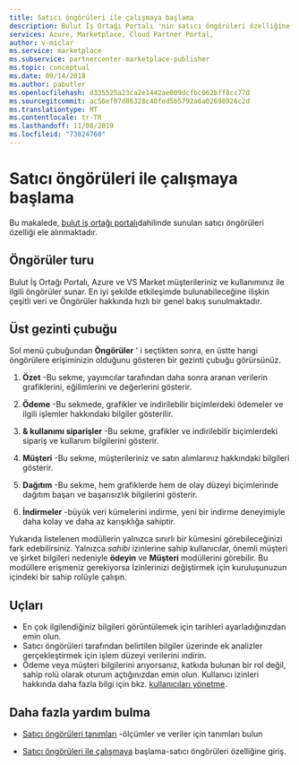 ```yaml
---
title: Satıcı öngörüleri ile çalışmaya başlama
description: Bulut İş Ortağı Portalı 'nin satıcı öngörüleri özelliğine giriş.
services: Azure, Marketplace, Cloud Partner Portal,
author: v-miclar
ms.service: marketplace
ms.subservice: partnercenter-marketplace-publisher
ms.topic: conceptual
ms.date: 09/14/2018
ms.author: pabutler
ms.openlocfilehash: d335525a23ca2e1442ae009dcfbc062bff8cc77d
ms.sourcegitcommit: ac56ef07d86328c40fed5b5792a6a02698926c2d
ms.translationtype: MT
ms.contentlocale: tr-TR
ms.lasthandoff: 11/08/2019
ms.locfileid: "73824760"
---
```

<a name="getting-started-with-seller-insights"></a>Satıcı öngörüleri ile çalışmaya başlama
====================================

Bu makalede, [bulut iş ortağı portalı](https://cloudpartner.azure.com/#insights)dahilinde sunulan satıcı öngörüleri özelliği ele alınmaktadır.


<a name="insights-tour"></a>Öngörüler turu
-------------

Bulut İş Ortağı Portalı, Azure ve VS Market müşterileriniz ve kullanımınız ile ilgili öngörüler sunar. En iyi şekilde etkileşimde bulunabileceğine ilişkin çeşitli veri ve Öngörüler hakkında hızlı bir genel bakış sunulmaktadır.

<a name="top-navigation-bar"></a>Üst gezinti çubuğu
------------------

Sol menü çubuğundan **Öngörüler** ' i seçtikten sonra, en üstte hangi öngörülere erişiminizin olduğunu gösteren bir gezinti çubuğu görürsünüz.

1.  **Özet** -Bu sekme, yayımcılar tarafından daha sonra aranan verilerin grafiklerini, eğilimlerini ve değerlerini gösterir.

2.  **Ödeme** -Bu sekmede, grafikler ve indirilebilir biçimlerdeki ödemeler ve ilgili işlemler hakkındaki bilgiler gösterilir.

3.  **& kullanımı siparişler** -Bu sekme, grafikler ve indirilebilir biçimlerdeki sipariş ve kullanım bilgilerini gösterir.

4.  **Müşteri** -Bu sekme, müşterileriniz ve satın alımlarınız hakkındaki bilgileri gösterir.

5.  **Dağıtım** -Bu sekme, hem grafiklerde hem de olay düzeyi biçimlerinde dağıtım başarı ve başarısızlık bilgilerini gösterir.

6.  **İndirmeler** -büyük veri kümelerini indirme, yeni bir indirme deneyimiyle daha kolay ve daha az karışıklığa sahiptir.

Yukarıda listelenen modüllerin yalnızca sınırlı bir kümesini görebileceğinizi fark edebilirsiniz.
Yalnızca *sahibi* izinlerine sahip kullanıcılar, önemli müşteri ve şirket bilgileri nedeniyle **ödeyin** ve **Müşteri** modüllerini görebilir. Bu modüllere erişmeniz gerekiyorsa İzinlerinizi değiştirmek için kuruluşunuzun içindeki bir sahip rolüyle çalışın.


<a name="tips"></a>Uçları
-----

-   En çok ilgilendiğiniz bilgileri görüntülemek için tarihleri ayarladığınızdan emin olun.
-   Satıcı öngörüleri tarafından belirtilen bilgiler üzerinde ek analizler gerçekleştirmek için işlem düzeyi verilerini indirin.
-   Ödeme veya müşteri bilgilerini arıyorsanız, katkıda bulunan bir rol değil, sahip rolü olarak oturum açtığınızdan emin olun. Kullanıcı izinleri hakkında daha fazla bilgi için bkz. [kullanıcıları yönetme](./cloud-partner-portal-manage-users.md).


<a name="finding-more-help"></a>Daha fazla yardım bulma
-----------------

- [Satıcı öngörüleri tanımları](./si-insights-definitions-v4.md) -ölçümler ve veriler için tanımları bulun

- [Satıcı öngörüleri ile çalışmaya](./si-getting-started.md) başlama-satıcı öngörüleri özelliğine giriş.

